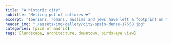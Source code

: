 ```yaml
---
title: "A historic city"
subtitle: "Melting pot of cultures ❤️"
excerpt: "Iberians, romans, muslims and jews have left a footprint on this city"
header_img: "./assets/img/gallery/city-spain-dense-17658.jpg"
categories: [pics of madrid]
tags: [landscape, architecture, downtown, birds-eye view]
---
```


